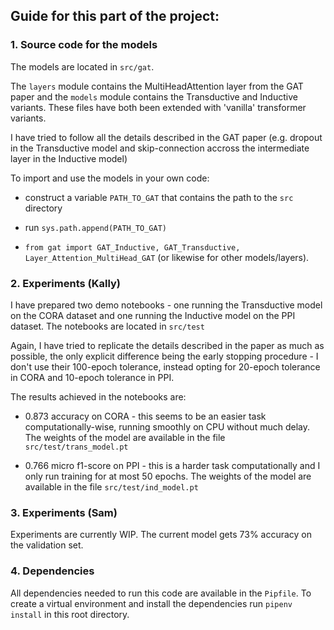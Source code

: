 ## Guide for this part of the project: 

### 1. Source code for the models

The models are located in `src/gat`.

The `layers` module contains the MultiHeadAttention layer from the GAT paper and the `models` module contains the Transductive and Inductive variants. 
These files have both been extended with 'vanilla' transformer variants.

I have tried to follow all the details described in the GAT paper (e.g. dropout in the Transductive model and skip-connection accross the intermediate layer in the Inductive model)

To import and use the models in your own code:

- construct a variable `PATH_TO_GAT` that contains the path to the `src` directory

- run `sys.path.append(PATH_TO_GAT)`

- `from gat import GAT_Inductive, GAT_Transductive, Layer_Attention_MultiHead_GAT` (or likewise for other models/layers).


### 2. Experiments (Kally)

I have prepared two demo notebooks - one running the Transductive model on the CORA dataset and one running the Inductive model on the PPI dataset. The notebooks are located in `src/test` 

Again, I have tried to replicate the details described in the paper as much as possible, the only explicit difference being the early stopping procedure - I don't use their 100-epoch tolerance, instead opting for 20-epoch tolerance in CORA and 10-epoch tolerance in PPI. 

The results achieved in the notebooks are:

- 0.873 accuracy on CORA - this seems to be an easier task computationally-wise, running smoothly on CPU without much delay. The weights of the model are available in the file `src/test/trans_model.pt`

- 0.766 micro f1-score on PPI - this is a harder task computationally and I only run training for at most 50 epochs. The weights of the model are available in the file `src/test/ind_model.pt`

### 3. Experiments (Sam)

Experiments are currently WIP.
The current model gets 73% accuracy on the validation set.

### 4. Dependencies 

All dependencies needed to run this code are available in the `Pipfile`. To create a virtual environment and install the dependencies run `pipenv install` in this root directory.